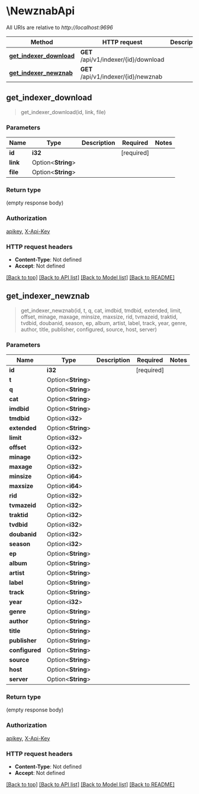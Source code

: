# \NewznabApi

All URIs are relative to *http://localhost:9696*

Method | HTTP request | Description
------------- | ------------- | -------------
[**get_indexer_download**](NewznabApi.md#get_indexer_download) | **GET** /api/v1/indexer/{id}/download | 
[**get_indexer_newznab**](NewznabApi.md#get_indexer_newznab) | **GET** /api/v1/indexer/{id}/newznab | 



## get_indexer_download

> get_indexer_download(id, link, file)


### Parameters


Name | Type | Description  | Required | Notes
------------- | ------------- | ------------- | ------------- | -------------
**id** | **i32** |  | [required] |
**link** | Option<**String**> |  |  |
**file** | Option<**String**> |  |  |

### Return type

 (empty response body)

### Authorization

[apikey](../README.md#apikey), [X-Api-Key](../README.md#X-Api-Key)

### HTTP request headers

- **Content-Type**: Not defined
- **Accept**: Not defined

[[Back to top]](#) [[Back to API list]](../README.md#documentation-for-api-endpoints) [[Back to Model list]](../README.md#documentation-for-models) [[Back to README]](../README.md)


## get_indexer_newznab

> get_indexer_newznab(id, t, q, cat, imdbid, tmdbid, extended, limit, offset, minage, maxage, minsize, maxsize, rid, tvmazeid, traktid, tvdbid, doubanid, season, ep, album, artist, label, track, year, genre, author, title, publisher, configured, source, host, server)


### Parameters


Name | Type | Description  | Required | Notes
------------- | ------------- | ------------- | ------------- | -------------
**id** | **i32** |  | [required] |
**t** | Option<**String**> |  |  |
**q** | Option<**String**> |  |  |
**cat** | Option<**String**> |  |  |
**imdbid** | Option<**String**> |  |  |
**tmdbid** | Option<**i32**> |  |  |
**extended** | Option<**String**> |  |  |
**limit** | Option<**i32**> |  |  |
**offset** | Option<**i32**> |  |  |
**minage** | Option<**i32**> |  |  |
**maxage** | Option<**i32**> |  |  |
**minsize** | Option<**i64**> |  |  |
**maxsize** | Option<**i64**> |  |  |
**rid** | Option<**i32**> |  |  |
**tvmazeid** | Option<**i32**> |  |  |
**traktid** | Option<**i32**> |  |  |
**tvdbid** | Option<**i32**> |  |  |
**doubanid** | Option<**i32**> |  |  |
**season** | Option<**i32**> |  |  |
**ep** | Option<**String**> |  |  |
**album** | Option<**String**> |  |  |
**artist** | Option<**String**> |  |  |
**label** | Option<**String**> |  |  |
**track** | Option<**String**> |  |  |
**year** | Option<**i32**> |  |  |
**genre** | Option<**String**> |  |  |
**author** | Option<**String**> |  |  |
**title** | Option<**String**> |  |  |
**publisher** | Option<**String**> |  |  |
**configured** | Option<**String**> |  |  |
**source** | Option<**String**> |  |  |
**host** | Option<**String**> |  |  |
**server** | Option<**String**> |  |  |

### Return type

 (empty response body)

### Authorization

[apikey](../README.md#apikey), [X-Api-Key](../README.md#X-Api-Key)

### HTTP request headers

- **Content-Type**: Not defined
- **Accept**: Not defined

[[Back to top]](#) [[Back to API list]](../README.md#documentation-for-api-endpoints) [[Back to Model list]](../README.md#documentation-for-models) [[Back to README]](../README.md)

